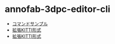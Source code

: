 # annofab-3dpc-editor-cli

* [コマンドサンプル](user_guide/command_sample.md)
* [拡張KITTI形式](user_guide/kitti_extension.md)
* [拡張KITTI形式](user_guide/kitti_extension.md)

